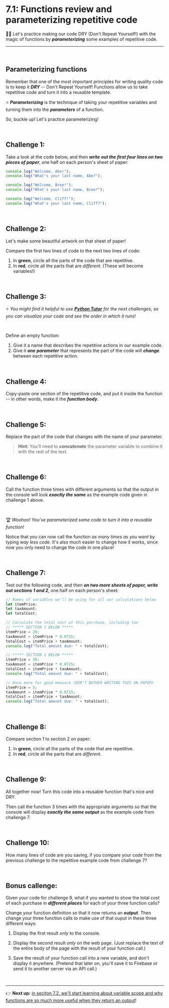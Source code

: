 # 7.1: Functions review and parameterizing repetitive code

:weight_lifting_man: Let's practice making our code DRY (Don't Repeat Yourself!) with the magic of functions by ***parameterizing*** some examples of repetitive code.

<hr/>

<br/>

## Parameterizing functions

Remember that one of the most important principles for writing quality code is to keep it ***DRY*** -- Don't Repeat Yourself! Functions allow us to take repetitive code and turn it into a reusable template.

:star: ***Parameterizing*** is the technique of taking your repetitive variables and turning them into the ***parameters*** of a function.

So, buckle up! Let's practice parameterizing!

<br/>

## Challenge 1:

Take a look at the code below, and then ***write out the first four lines on two pieces of paper***, one half on each person's sheet of paper:

```javascript
console.log("Welcome, Abe!");
console.log("What's your last name, Abe?");

console.log("Welcome, Bree!");
console.log("What's your last name, Bree?");

console.log("Welcome, Cliff!");
console.log("What's your last name, Cliff?");
```

<br/>

## Challenge 2:

Let's make some beautiful artwork on that sheet of paper!

Compare the first two lines of code to the next two lines of code:

  1. In **green**, circle all the parts of the code that are repetitive.
  2. In **red**, circle all the parts that are *different*. (These will become variables!)
  
<br/>

## Challenge 3:

:star: *You might find it helpful to use [**Python Tutor**](http://pythontutor.com/javascript.html#mode=edit) for the next challenges, so you can visualize your code and see the order in which it runs!*

<br/>

Define an empty function:
  1. Give it a name that describes the repetitive actions in our example code.
  2. Give it ***one parameter*** that represents the part of the code will ***change*** between each repetitive action.

<br/>

## Challenge 4:

Copy-paste one section of the repetitive code, and put it inside the function -- in other words, make it the ***function body***.

<br/>

## Challenge 5:

Replace the part of the code that changes with the name of your parameter.

  > **Hint:** You'll need to ***concatenate*** the parameter variable to combine it with the rest of the text.

<br/>

## Challenge 6:

Call the function three times with different arguments so that the output in the console will look ***exactly the same*** as the example code given in challenge 1 above.

<br/>

:trophy: *Woohoo! You've parameterized some code to turn it into a reusable function!*

Notice that you can now call the function *as many times as you want* by typing *way less code*. It's also much easier to change how it works, since now you only need to change the code in one place!

<br/>

## Challenge 7:

Test out the following code, and then ***on two more sheets of paper, write out sections 1 and 2***, one half on each person's sheet:

```javascript
// Names of variables we'll be using for all our calculations below
let itemPrice;
let taxAmount;
let totalCost;

// Calculate the total cost of this purchase, including tax
// ***** SECTION 1 BELOW *****
itemPrice = 20;
taxAmount = itemPrice * 0.0725;
totalCost = itemPrice + taxAmount;
console.log("Total amount due: " + totalCost);

// ***** SECTION 2 BELOW *****
itemPrice = 50;
taxAmount = itemPrice * 0.0725;
totalCost = itemPrice + taxAmount;
console.log("Total amount due: " + totalCost);

// Once more for good measure (DON'T BOTHER WRITING THIS ON PAPER)
itemPrice = 5;
taxAmount = itemPrice * 0.0725;
totalCost = itemPrice + taxAmount;
console.log("Total amount due: " + totalCost);
```

<br/>

## Challenge 8:

Compare section 1 to section 2 on paper:

  1. In **green**, circle all the parts of the code that are repetitive.
  2. In **red**, circle all the parts that are *different*.
  
<br/>

## Challenge 9:

All together now! Turn this code into a reusable function that's nice and DRY.

Then call the function 3 times with the appropriate arguments so that the console will display ***exactly the same output*** as the example code from challenge 7.


<br/>

## Challenge 10:

How many lines of code are you saving, if you compare your code from the previous challenge to the repetitive example code from challenge 7?

<br/>

## Bonus callenge:

Given your code for challenge 9, what if you wanted to show the total cost of each purchase in ***different places*** for each of your three function calls?

Change your function definition so that it now returns an ***output***. Then change your three function calls to make use of that ouput in these three different ways:

  1. Display the first result *only* to the console.
  
  2. Display the second result *only* on the web page. (Just replace the text of the entire body of the page with the result of your function call.)
  
  3. Save the result of your function call into a new variable, and don't display it anywhere. (Pretend that later on, you'll save it to Firebase or send it to another server via an API call.)

<br/>

<hr/>

:point_right: **Next up:** [in seciton 7.2, we'll start learning about variable scope and why functions are so much more useful when they return an output](https://github.com/LearnTeachCode/intro-javascript-class/blob/july-aug-2018/week-7/7-2-scope-and-function-output.md)!
